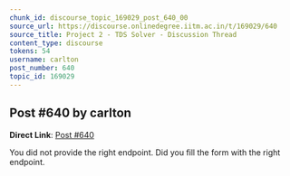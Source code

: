 ```yaml
---
chunk_id: discourse_topic_169029_post_640_00
source_url: https://discourse.onlinedegree.iitm.ac.in/t/169029/640
source_title: Project 2 - TDS Solver - Discussion Thread
content_type: discourse
tokens: 54
username: carlton
post_number: 640
topic_id: 169029
---
```


## Post #640 by carlton

**Direct Link**: [Post #640](https://discourse.onlinedegree.iitm.ac.in/t/169029/640)

You did not provide the right endpoint. Did you fill the form with the right endpoint.
